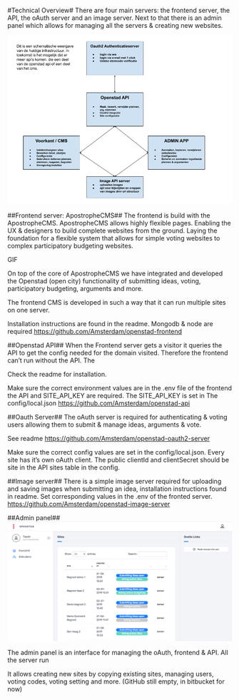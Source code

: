 #Technical Overview#
There are four main servers: the frontend server, the API, the oAuth server and an image server. Next to that there is an admin panel which allows for managing all the servers & creating new websites.

![Architectural overview](/img/architectural-overview.png)

##Frontend server: ApostropheCMS##
The frontend is build with the ApostropheCMS. ApostropheCMS allows highly flexible pages. Enabling the UX & designers to build complete websites from the ground. Laying the foundation for a flexible system that allows for simple voting websites to complex participatory budgeting websites.  

GIF

On top of the core of ApostropheCMS we have integrated and developed the Openstad (open city) functionality of submitting ideas, voting, participatory budgeting, arguments and more.

The frontend CMS is developed in such a way that it can run multiple sites on one server.

Installation instructions are found in the readme. Mongodb & node are required
https://github.com/Amsterdam/openstad-frontend


##Openstad API##
When the Frontend server gets a visitor it queries the API to get the config needed for the domain visited. Therefore the frontend can’t run without the API. The

Check the readme for installation.

Make sure the correct environment values are in the .env file of the frontend the API and SITE_API_KEY are required. The SITE_API_KEY is set in
The config/local.json
https://github.com/Amsterdam/openstad-api


##Oauth Server##
The oAuth server is required for authenticating & voting users allowing them to submit & manage ideas, arguments & vote.

See readme
https://github.com/Amsterdam/openstad-oauth2-server

Make sure the correct config values are set in the config/local.json.
Every site has it’s own oAuth client. The public clientId and clientSecret should be site in the API sites table in the config.

##Image server##
There is a simple image server required for uploading and saving images when submitting an idea, installation instructions found in readme. Set corresponding values in the .env of the fronted server.
https://github.com/Amsterdam/openstad-image-server

##Admin panel##
![Admin panel screenshot](/img/admin-panel-screenshot.png)

The admin panel is an interface for managing the oAuth, frontend & API. All the server run

It allows creating new sites by copying existing sites, managing users, voting codes, voting setting and more.
(GitHub still empty, in bitbucket for now)
